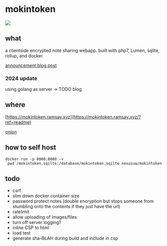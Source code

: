 # mokintoken

![](https://dockeri.co/image/nexusuw/mokintoken)

## what

a clientside encrypted note sharing webapp. built with php7, Lumen, sqlite, rollup, and docker.

[announcement blog post](https://ramsay.xyz/2020/03/27/mokintoken-released.html)

### 2024 update

using golang as server -> TODO blog

## where

[https://mokintoken.ramsay.xyz](https://mokintoken.ramsay.xyz/?ref=readme)

[onion](http://mokinan4qvxi4ragyzgkewrmnnqslkcdglk6v5zruknwnnuvv2lu5uad.onion/)

## how to self host

```
docker run -p 8080:8080 -v `pwd`/mokintoken.sqilte:/database/mokintoken.sqilte nexusuw/mokintoken
```

## todo

- csrf
- slim down docker container size
- password protect notes (double encryption but stops someone from stumbling onto the contents if they just have the url)
- ratelimit
- allow uploading of images/files
- turn off server logging?
- inline CSP to html
- load test
- generate sha-BLAH during build and include in csp
